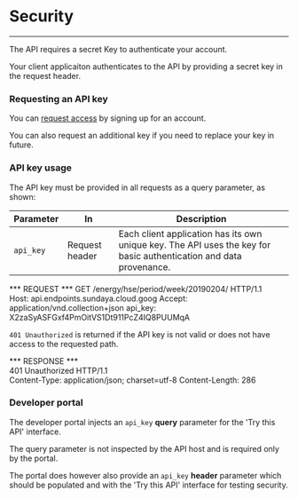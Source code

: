 # Security
---

The API requires a secret Key to authenticate your account. 

Your client applicaiton authenticates to the API by providing a secret key in the request header.

### Requesting an API key

You can [request access](mailto:admin@api.sundaya.com) by signing up for an account. 

You can also request an additional key if you need to replace your key in future.

### API key usage

The API key must be provided in all requests as a query parameter, as shown:

Parameter | In | Description
--- | --- | ---
`api_key` | Request header | Each client application has its own unique key. The API uses the key for basic authentication and data provenance. 


*** REQUEST ***	
GET /energy/hse/period/week/20190204/ HTTP/1.1	
Host: api.endpoints.sundaya.cloud.goog
Accept: application/vnd.collection+json	
api_key: X2zaSyASFGxf4PmOitVS1Dt911PcZ4IQ8PUUMqA


`401 Unauthorized` is returned if the API key is not valid or does not have access to the requested path.

*** RESPONSE ***	
401 Unauthorized HTTP/1.1	
Content-Type: application/json; charset=utf-8
Content-Length: 286

### Developer portal 

The developer portal injects an `api_key` **query** parameter for the 'Try this API' interface.

The query parameter is not inspected by the API host and is required only by the portal. 

The portal does however also provide an `api_key` **header** parameter which should be populated and with the 'Try this API' interface for testing security. 